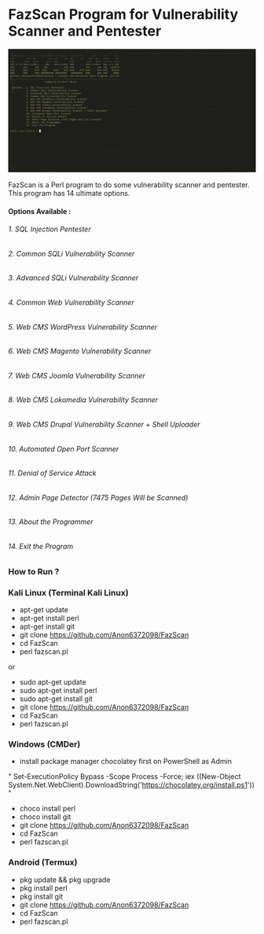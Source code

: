 # FazScan Program for Vulnerability Scanner and Pentester

![FazScan](https://github.com/Anon6372098/FazScan/blob/master/img/fazscan.png)

FazScan is a Perl program to do some vulnerability scanner and pentester. This program has 14 ultimate options.

#### Options Available :

###### 1. SQL Injection Pentester
###### 2. Common SQLi Vulnerability Scanner
###### 3. Advanced SQLi Vulnerability Scanner
###### 4. Common Web Vulnerability Scanner
###### 5. Web CMS WordPress Vulnerability Scanner
###### 6. Web CMS Magento Vulnerability Scanner
###### 7. Web CMS Joomla Vulnerability Scanner
###### 8. Web CMS Lokomedia Vulnerability Scanner
###### 9. Web CMS Drupal Vulnerability Scanner + Shell Uploader
###### 10. Automated Open Port Scanner
###### 11. Denial of Service Attack
###### 12. Admin Page Detector (7475 Pages Will be Scanned)
###### 13. About the Programmer
###### 14. Exit the Program

### How to Run ?

### Kali Linux (Terminal Kali Linux)

- apt-get update
- apt-get install perl
- apt-get install git
- git clone https://github.com/Anon6372098/FazScan
- cd FazScan
- perl fazscan.pl

or

- sudo apt-get update
- sudo apt-get install perl
- sudo apt-get install git
- git clone https://github.com/Anon6372098/FazScan
- cd FazScan
- perl fazscan.pl

### Windows (CMDer)

- install package manager chocolatey first on PowerShell as Admin 

" Set-ExecutionPolicy Bypass -Scope Process -Force; iex ((New-Object System.Net.WebClient).DownloadString('https://chocolatey.org/install.ps1')) "

- choco install perl
- choco install git
- git clone https://github.com/Anon6372098/FazScan
- cd FazScan
- perl fazscan.pl

### Android (Termux)

- pkg update && pkg upgrade
- pkg install perl
- pkg install git
- git clone https://github.com/Anon6372098/FazScan
- cd FazScan
- perl fazscan.pl
